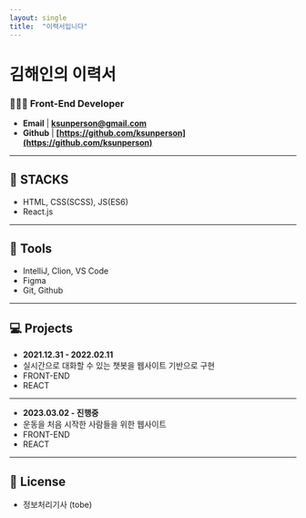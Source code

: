 ```yaml
---
layout: single
title:  "이력서입니다"
---
```


# 김해인의 이력서

### 🙋🏻‍♀️ Front-End Developer

- **Email** | **ksunperson@gmail.com**
- **Github** | **[https://github.com/ksunperson](https://github.com/ksunperson)**

---

## 🔨 STACKS

- HTML, CSS(SCSS), JS(ES6)
- React.js

---

## 🔧 Tools

- IntelliJ, Clion, VS Code
- Figma
- Git, Github

---

## 💻 Projects

   - **2021.12.31 - 2022.02.11**
   - 실시간으로 대화할 수 있는 챗봇을 웹사이트 기반으로 구현
   - FRONT-END
   - REACT

---

   - **2023.03.02 - 진행중**
   - 운동을 처음 시작한 사람들을 위한 웹사이트
   - FRONT-END
   - REACT

---

## 📝 License

- 정보처리기사 (tobe)

